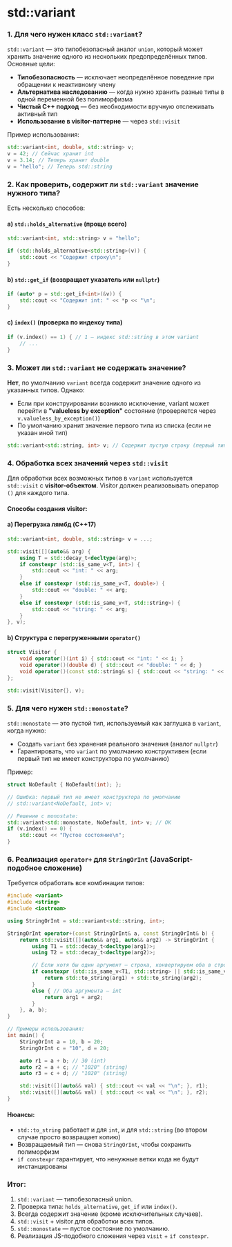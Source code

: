 # std::variant

### 1. Для чего нужен класс `std::variant`?

`std::variant` — это типобезопасный аналог `union`, который может хранить значение одного из нескольких предопределённых типов. Основные цели:
- **Типобезопасность** — исключает неопределённое поведение при обращении к неактивному члену
- **Альтернатива наследованию** — когда нужно хранить разные типы в одной переменной без полиморфизма
- **Чистый C++ подход** — без необходимости вручную отслеживать активный тип
- **Использование в visitor-паттерне** — через `std::visit`

Пример использования:
```c++
std::variant<int, double, std::string> v;
v = 42; // Сейчас хранит int
v = 3.14; // Теперь хранит double
v = "hello"; // Теперь std::string
```

### 2. Как проверить, содержит ли `std::variant` значение нужного типа?

Есть несколько способов:

#### a) `std::holds_alternative` (проще всего)
```c++
std::variant<int, std::string> v = "hello";

if (std::holds_alternative<std::string>(v)) {
    std::cout << "Содержит строку\n";
}
```

#### b) `std::get_if` (возвращает указатель или `nullptr`)
```c++
if (auto* p = std::get_if<int>(&v)) {
    std::cout << "Содержит int: " << *p << "\n";
}
```

#### c) `index()` (проверка по индексу типа)
```c++
if (v.index() == 1) { // 1 — индекс std::string в этом variant
    // ...
}
```

### 3. Может ли `std::variant` не содержать значение?

**Нет**, по умолчанию `variant` всегда содержит значение одного из указанных типов. Однако:

- Если при конструировании возникло исключение, variant может перейти в **"valueless by exception"** состояние (проверяется через `v.valueless_by_exception()`)
- По умолчанию хранит значение первого типа из списка (если не указан иной тип)

```c++
std::variant<std::string, int> v; // Содержит пустую строку (первый тип)
```

### 4. Обработка всех значений через `std::visit`

Для обработки всех возможных типов в `variant` используется `std::visit` с **visitor-объектом**. Visitor должен реализовывать оператор `()` для каждого типа.

#### Способы создания visitor:

#### a) Перегрузка лямбд (C++17)
```c++
std::variant<int, double, std::string> v = ...;

std::visit([](auto&& arg) {
    using T = std::decay_t<decltype(arg)>;
    if constexpr (std::is_same_v<T, int>) {
        std::cout << "int: " << arg;
    }
    else if constexpr (std::is_same_v<T, double>) {
        std::cout << "double: " << arg;
    }
    else if constexpr (std::is_same_v<T, std::string>) {
        std::cout << "string: " << arg;
    }
}, v);
```

#### b) Структура с перегруженными `operator()`
```c++
struct Visitor {
    void operator()(int i) { std::cout << "int: " << i; }
    void operator()(double d) { std::cout << "double: " << d; }
    void operator()(const std::string& s) { std::cout << "string: " << s; }
};

std::visit(Visitor{}, v);
```

### 5. Для чего нужен `std::monostate`?

`std::monostate` — это пустой тип, используемый как заглушка в `variant`, когда нужно:
- Создать `variant` без хранения реального значения (аналог `nullptr`)
- Гарантировать, что `variant` по умолчанию конструктивен (если первый тип не имеет конструктора по умолчанию)

Пример:
```c++
struct NoDefault { NoDefault(int); };

// Ошибка: первый тип не имеет конструктора по умолчанию
// std::variant<NoDefault, int> v; 

// Решение с monostate:
std::variant<std::monostate, NoDefault, int> v; // OK
if (v.index() == 0) {
    std::cout << "Пустое состояние\n";
}
```

### 6. Реализация `operator+` для `StringOrInt` (JavaScript-подобное сложение)

Требуется обработать все комбинации типов:

```c++
#include <variant>
#include <string>
#include <iostream>

using StringOrInt = std::variant<std::string, int>;

StringOrInt operator+(const StringOrInt& a, const StringOrInt& b) {
    return std::visit([](auto&& arg1, auto&& arg2) -> StringOrInt {
        using T1 = std::decay_t<decltype(arg1)>;
        using T2 = std::decay_t<decltype(arg2)>;

        // Если хотя бы один аргумент — строка, конвертируем оба в строки
        if constexpr (std::is_same_v<T1, std::string> || std::is_same_v<T2, std::string>) {
            return std::to_string(arg1) + std::to_string(arg2);
        }
        else { // Оба аргумента — int
            return arg1 + arg2;
        }
    }, a, b);
}

// Примеры использования:
int main() {
    StringOrInt a = 10, b = 20;
    StringOrInt c = "10", d = 20;

    auto r1 = a + b; // 30 (int)
    auto r2 = a + c; // "1020" (string)
    auto r3 = c + d; // "1020" (string)

    std::visit([](auto&& val) { std::cout << val << "\n"; }, r1);
    std::visit([](auto&& val) { std::cout << val << "\n"; }, r2);
}
```

#### Нюансы:
- `std::to_string` работает и для `int`, и для `std::string` (во втором случае просто возвращает копию)
- Возвращаемый тип — снова `StringOrInt`, чтобы сохранить полиморфизм
- `if constexpr` гарантирует, что ненужные ветки кода не будут инстанцированы

### Итог:
1. `std::variant` — типобезопасный union.
2. Проверка типа: `holds_alternative`, `get_if` или `index()`.
3. Всегда содержит значение (кроме исключительных случаев).
4. `std::visit` + visitor для обработки всех типов.
5. `std::monostate` — пустое состояние по умолчанию.
6. Реализация JS-подобного сложения через `visit` + `if constexpr`.